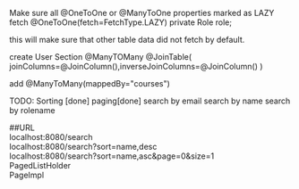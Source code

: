 Make sure all @OneToOne or @ManyToOne properties marked as LAZY fetch
@OneToOne(fetch=FetchType.LAZY)
	private Role role;
	
this will make sure that other table data did not fetch by default.

create User Section
@ManyTOMany
@JoinTable(
joinColumns=@JoinColumn(),inverseJoinColumns=@JoinColumn()
)

add
@ManyToMany(mappedBy="courses")

TODO:
Sorting [done]
paging[done]
search by email
search by name
search by rolename

##URL  
localhost:8080/search  
localhost:8080/search?sort=name,desc  
localhost:8080/search?sort=name,asc&page=0&size=1  
PagedListHolder  
PageImpl  
